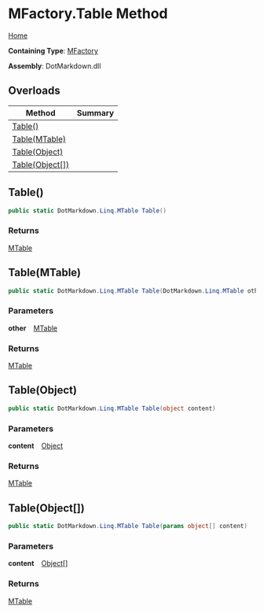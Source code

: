 # MFactory\.Table Method

[Home](../../../../README.md)

**Containing Type**: [MFactory](../README.md)

**Assembly**: DotMarkdown\.dll

## Overloads

| Method | Summary |
| ------ | ------- |
| [Table()](#DotMarkdown_Linq_MFactory_Table) | |
| [Table(MTable)](#DotMarkdown_Linq_MFactory_Table_DotMarkdown_Linq_MTable_) | |
| [Table(Object)](#DotMarkdown_Linq_MFactory_Table_System_Object_) | |
| [Table(Object\[\])](#DotMarkdown_Linq_MFactory_Table_System_Object___) | |

## Table\(\) <a id="DotMarkdown_Linq_MFactory_Table"></a>

```csharp
public static DotMarkdown.Linq.MTable Table()
```

### Returns

[MTable](../../MTable/README.md)

## Table\(MTable\) <a id="DotMarkdown_Linq_MFactory_Table_DotMarkdown_Linq_MTable_"></a>

```csharp
public static DotMarkdown.Linq.MTable Table(DotMarkdown.Linq.MTable other)
```

### Parameters

**other** &ensp; [MTable](../../MTable/README.md)

### Returns

[MTable](../../MTable/README.md)

## Table\(Object\) <a id="DotMarkdown_Linq_MFactory_Table_System_Object_"></a>

```csharp
public static DotMarkdown.Linq.MTable Table(object content)
```

### Parameters

**content** &ensp; [Object](https://docs.microsoft.com/en-us/dotnet/api/system.object)

### Returns

[MTable](../../MTable/README.md)

## Table\(Object\[\]\) <a id="DotMarkdown_Linq_MFactory_Table_System_Object___"></a>

```csharp
public static DotMarkdown.Linq.MTable Table(params object[] content)
```

### Parameters

**content** &ensp; [Object](https://docs.microsoft.com/en-us/dotnet/api/system.object)\[\]

### Returns

[MTable](../../MTable/README.md)

